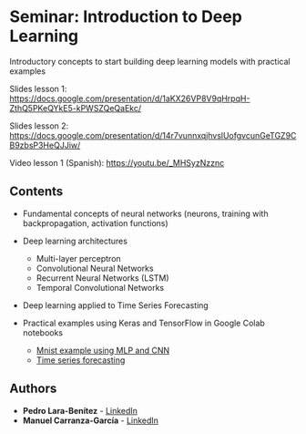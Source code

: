 
# Seminar: Introduction to Deep Learning

Introductory concepts to start building deep learning models with practical examples

Slides lesson 1: https://docs.google.com/presentation/d/1aKX26VP8V9qHrpqH-ZthQ5PKeQYkE5-kPWSZQeQaEkc/

Slides lesson 2: https://docs.google.com/presentation/d/14r7vunnxqjhvslUofgvcunGeTGZ9CB9zbsP3HeQJJiw/


Video lesson 1 (Spanish): https://youtu.be/_MHSyzNzznc

## Contents

* Fundamental concepts of neural networks (neurons, training with backpropagation, activation functions)

* Deep learning architectures
  * Multi-layer perceptron
  * Convolutional Neural Networks
  * Recurrent Neural Networks (LSTM)
  * Temporal Convolutional Networks

* Deep learning applied to Time Series Forecasting

* Practical examples using Keras and TensorFlow in Google Colab notebooks
  * [Mnist example using MLP and CNN](https://github.com/carranza96/DLSeminar/blob/master/notebooks/IntroDL_Mnist.ipynb)
  * [Time series forecasting](https://colab.research.google.com/github/carranza96/DLSeminar/blob/master/notebooks/IntroDL_TSF.ipynb)




## Authors <a name="authors"></a>

* **Pedro Lara-Benítez** - [LinkedIn](www.linkedin.com/in/pedrolarben)
* **Manuel Carranza-García** - [LinkedIn](https://www.linkedin.com/in/manuelcarranzagarcia96/)
